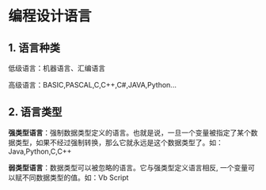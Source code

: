 # 编程设计语言

## 1. 语言种类

低级语言：机器语言、汇编语言

高级语言：BASIC,PASCAL,C,C++,C#,JAVA,Python...

## 2. 语言类型

**强类型语言**：强制数据类型定义的语言。也就是说，一旦一个变量被指定了某个数据类型，如果不经过强制转换，那么它就永远是这个数据类型了。如：Java,Python,C,C++

**弱类型语言**：数据类型可以被忽略的语言。它与强类型定义语言相反, 一个变量可以赋不同数据类型的值。如：Vb Script